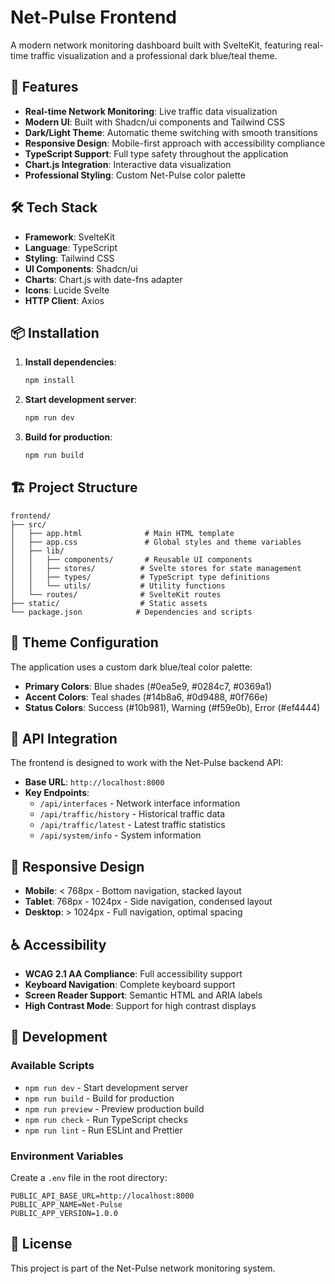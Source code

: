 # Net-Pulse Frontend

A modern network monitoring dashboard built with SvelteKit, featuring real-time traffic visualization and a professional dark blue/teal theme.

## 🚀 Features

- **Real-time Network Monitoring**: Live traffic data visualization
- **Modern UI**: Built with Shadcn/ui components and Tailwind CSS
- **Dark/Light Theme**: Automatic theme switching with smooth transitions
- **Responsive Design**: Mobile-first approach with accessibility compliance
- **TypeScript Support**: Full type safety throughout the application
- **Chart.js Integration**: Interactive data visualization
- **Professional Styling**: Custom Net-Pulse color palette

## 🛠️ Tech Stack

- **Framework**: SvelteKit
- **Language**: TypeScript
- **Styling**: Tailwind CSS
- **UI Components**: Shadcn/ui
- **Charts**: Chart.js with date-fns adapter
- **Icons**: Lucide Svelte
- **HTTP Client**: Axios

## 📦 Installation

1. **Install dependencies**:
   ```bash
   npm install
   ```

2. **Start development server**:
   ```bash
   npm run dev
   ```

3. **Build for production**:
   ```bash
   npm run build
   ```

## 🏗️ Project Structure

```
frontend/
├── src/
│   ├── app.html              # Main HTML template
│   ├── app.css               # Global styles and theme variables
│   ├── lib/
│   │   ├── components/       # Reusable UI components
│   │   ├── stores/          # Svelte stores for state management
│   │   ├── types/           # TypeScript type definitions
│   │   └── utils/           # Utility functions
│   └── routes/              # SvelteKit routes
├── static/                  # Static assets
└── package.json            # Dependencies and scripts
```

## 🎨 Theme Configuration

The application uses a custom dark blue/teal color palette:

- **Primary Colors**: Blue shades (#0ea5e9, #0284c7, #0369a1)
- **Accent Colors**: Teal shades (#14b8a6, #0d9488, #0f766e)
- **Status Colors**: Success (#10b981), Warning (#f59e0b), Error (#ef4444)

## 🔧 API Integration

The frontend is designed to work with the Net-Pulse backend API:

- **Base URL**: `http://localhost:8000`
- **Key Endpoints**:
  - `/api/interfaces` - Network interface information
  - `/api/traffic/history` - Historical traffic data
  - `/api/traffic/latest` - Latest traffic statistics
  - `/api/system/info` - System information

## 📱 Responsive Design

- **Mobile**: < 768px - Bottom navigation, stacked layout
- **Tablet**: 768px - 1024px - Side navigation, condensed layout
- **Desktop**: > 1024px - Full navigation, optimal spacing

## ♿ Accessibility

- **WCAG 2.1 AA Compliance**: Full accessibility support
- **Keyboard Navigation**: Complete keyboard support
- **Screen Reader Support**: Semantic HTML and ARIA labels
- **High Contrast Mode**: Support for high contrast displays

## 🚀 Development

### Available Scripts

- `npm run dev` - Start development server
- `npm run build` - Build for production
- `npm run preview` - Preview production build
- `npm run check` - Run TypeScript checks
- `npm run lint` - Run ESLint and Prettier

### Environment Variables

Create a `.env` file in the root directory:

```env
PUBLIC_API_BASE_URL=http://localhost:8000
PUBLIC_APP_NAME=Net-Pulse
PUBLIC_APP_VERSION=1.0.0
```

## 📄 License

This project is part of the Net-Pulse network monitoring system.